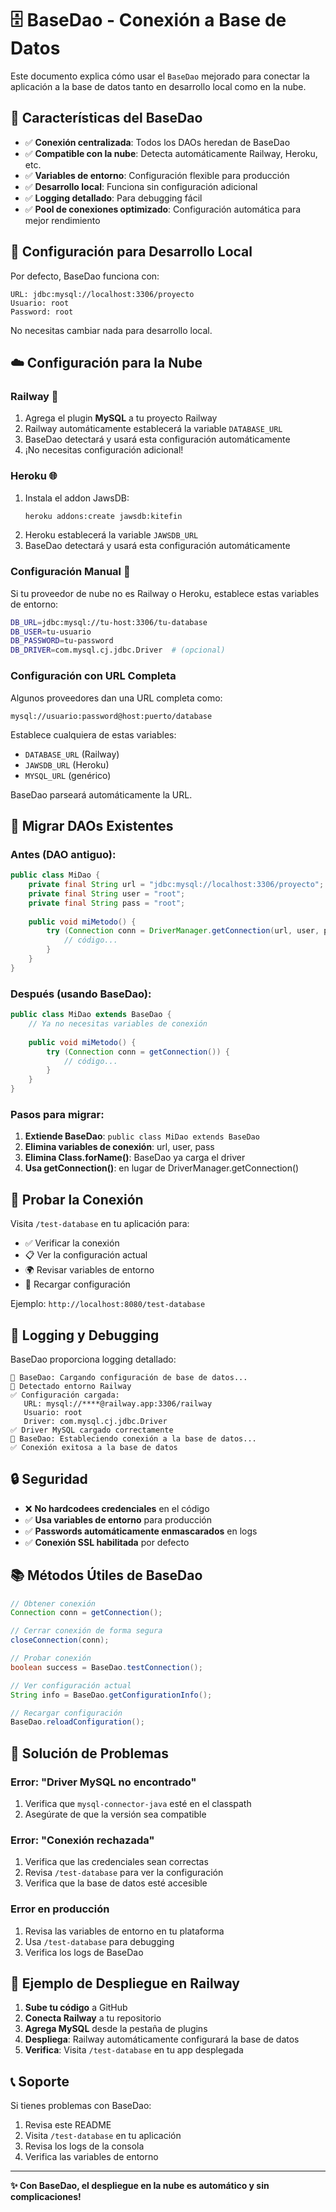 # 🗄️ BaseDao - Conexión a Base de Datos

Este documento explica cómo usar el `BaseDao` mejorado para conectar la aplicación a la base de datos tanto en desarrollo local como en la nube.

## 🎯 Características del BaseDao

- ✅ **Conexión centralizada**: Todos los DAOs heredan de BaseDao
- ✅ **Compatible con la nube**: Detecta automáticamente Railway, Heroku, etc.
- ✅ **Variables de entorno**: Configuración flexible para producción
- ✅ **Desarrollo local**: Funciona sin configuración adicional
- ✅ **Logging detallado**: Para debugging fácil
- ✅ **Pool de conexiones optimizado**: Configuración automática para mejor rendimiento

## 🚀 Configuración para Desarrollo Local

Por defecto, BaseDao funciona con:
```
URL: jdbc:mysql://localhost:3306/proyecto
Usuario: root
Password: root
```

No necesitas cambiar nada para desarrollo local.

## ☁️ Configuración para la Nube

### Railway 🚂
1. Agrega el plugin **MySQL** a tu proyecto Railway
2. Railway automáticamente establecerá la variable `DATABASE_URL`
3. BaseDao detectará y usará esta configuración automáticamente
4. ¡No necesitas configuración adicional!

### Heroku 🌐
1. Instala el addon JawsDB:
   ```bash
   heroku addons:create jawsdb:kitefin
   ```
2. Heroku establecerá la variable `JAWSDB_URL`
3. BaseDao detectará y usará esta configuración automáticamente

### Configuración Manual 🔧
Si tu proveedor de nube no es Railway o Heroku, establece estas variables de entorno:

```bash
DB_URL=jdbc:mysql://tu-host:3306/tu-database
DB_USER=tu-usuario
DB_PASSWORD=tu-password
DB_DRIVER=com.mysql.cj.jdbc.Driver  # (opcional)
```

### Configuración con URL Completa
Algunos proveedores dan una URL completa como:
```
mysql://usuario:password@host:puerto/database
```

Establece cualquiera de estas variables:
- `DATABASE_URL` (Railway)
- `JAWSDB_URL` (Heroku)
- `MYSQL_URL` (genérico)

BaseDao parseará automáticamente la URL.

## 🔧 Migrar DAOs Existentes

### Antes (DAO antiguo):
```java
public class MiDao {
    private final String url = "jdbc:mysql://localhost:3306/proyecto";
    private final String user = "root";
    private final String pass = "root";
    
    public void miMetodo() {
        try (Connection conn = DriverManager.getConnection(url, user, pass)) {
            // código...
        }
    }
}
```

### Después (usando BaseDao):
```java
public class MiDao extends BaseDao {
    // Ya no necesitas variables de conexión
    
    public void miMetodo() {
        try (Connection conn = getConnection()) {
            // código...
        }
    }
}
```

### Pasos para migrar:
1. **Extiende BaseDao**: `public class MiDao extends BaseDao`
2. **Elimina variables de conexión**: url, user, pass
3. **Elimina Class.forName()**: BaseDao ya carga el driver
4. **Usa getConnection()**: en lugar de DriverManager.getConnection()

## 🧪 Probar la Conexión

Visita `/test-database` en tu aplicación para:
- ✅ Verificar la conexión
- 📋 Ver la configuración actual
- 🌍 Revisar variables de entorno
- 🔄 Recargar configuración

Ejemplo: `http://localhost:8080/test-database`

## 📝 Logging y Debugging

BaseDao proporciona logging detallado:

```
🔧 BaseDao: Cargando configuración de base de datos...
🚂 Detectado entorno Railway
✅ Configuración cargada:
   URL: mysql://****@railway.app:3306/railway
   Usuario: root
   Driver: com.mysql.cj.jdbc.Driver
✅ Driver MySQL cargado correctamente
🔗 BaseDao: Estableciendo conexión a la base de datos...
✅ Conexión exitosa a la base de datos
```

## 🔒 Seguridad

- ❌ **No hardcodees credenciales** en el código
- ✅ **Usa variables de entorno** para producción
- ✅ **Passwords automáticamente enmascarados** en logs
- ✅ **Conexión SSL habilitada** por defecto

## 📚 Métodos Útiles de BaseDao

```java
// Obtener conexión
Connection conn = getConnection();

// Cerrar conexión de forma segura
closeConnection(conn);

// Probar conexión
boolean success = BaseDao.testConnection();

// Ver configuración actual
String info = BaseDao.getConfigurationInfo();

// Recargar configuración
BaseDao.reloadConfiguration();
```

## 🐛 Solución de Problemas

### Error: "Driver MySQL no encontrado"
1. Verifica que `mysql-connector-java` esté en el classpath
2. Asegúrate de que la versión sea compatible

### Error: "Conexión rechazada"
1. Verifica que las credenciales sean correctas
2. Revisa `/test-database` para ver la configuración
3. Verifica que la base de datos esté accesible

### Error en producción
1. Revisa las variables de entorno en tu plataforma
2. Usa `/test-database` para debugging
3. Verifica los logs de BaseDao

## 🚀 Ejemplo de Despliegue en Railway

1. **Sube tu código** a GitHub
2. **Conecta Railway** a tu repositorio
3. **Agrega MySQL** desde la pestaña de plugins
4. **Despliega**: Railway automáticamente configurará la base de datos
5. **Verifica**: Visita `/test-database` en tu app desplegada

## 📞 Soporte

Si tienes problemas con BaseDao:
1. Revisa este README
2. Visita `/test-database` en tu aplicación
3. Revisa los logs de la consola
4. Verifica las variables de entorno

---

**✨ Con BaseDao, el despliegue en la nube es automático y sin complicaciones!**
